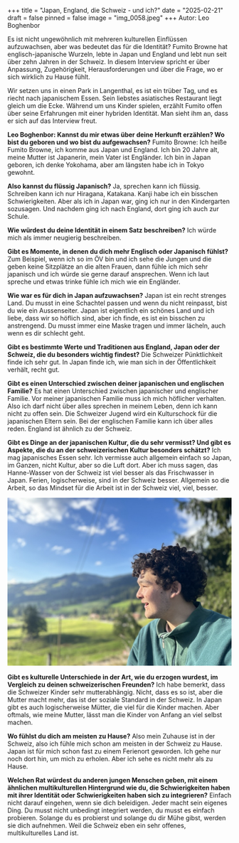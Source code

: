 +++
title = "Japan, England, die Schweiz - und ich?"
date = "2025-02-21"
draft = false
pinned = false
image = "img_0058.jpeg"
+++
Autor: Leo Boghenbor

Es ist nicht ungewöhnlich mit mehreren kulturellen Einflüssen aufzuwachsen, aber was bedeutet das für die Identität? Fumito Browne hat englisch-japanische Wurzeln, lebte in Japan und England und lebt nun seit über zehn Jahren in der Schweiz. In diesem Interview spricht er über Anpassung, Zugehörigkeit, Herausforderungen und über die Frage, wo er sich wirklich zu Hause fühlt.

Wir setzen uns in einen Park in Langenthal, es ist ein trüber Tag, und es riecht nach japanischem Essen. Sein liebstes asiatisches Restaurant liegt gleich um die Ecke. Während um uns Kinder spielen, erzählt Fumito offen über seine Erfahrungen mit einer hybriden Identität. Man sieht ihm an, dass er sich auf das Interview freut.

**Leo Boghenbor: Kannst du mir etwas über deine Herkunft erzählen? Wo bist du geboren und wo bist du aufgewachsen?**
Fumito Browne: Ich heiße Fumito Browne, ich komme aus Japan und England. Ich bin 20 Jahre alt, meine Mutter ist Japanerin, mein Vater ist Engländer. Ich bin in Japan geboren, ich denke Yokohama, aber am längsten habe ich in Tokyo gewohnt.

**Also kannst du flüssig Japanisch?**
Ja, sprechen kann ich flüssig. Schreiben kann ich nur Hiragana, Katakana. Kanji habe ich ein bisschen Schwierigkeiten. Aber als ich in Japan war, ging ich nur in den Kindergarten sozusagen. Und nachdem ging ich nach England, dort ging ich auch zur Schule.

**Wie würdest du deine Identität in einem Satz beschreiben?**
Ich würde mich als immer neugierig beschreiben.

**Gibt es Momente, in denen du dich mehr Englisch oder Japanisch fühlst?**
Zum Beispiel, wenn ich so im ÖV bin und ich sehe die Jungen und die geben keine Sitzplätze an die alten Frauen, dann fühle ich mich sehr japanisch und ich würde sie gerne darauf ansprechen. Wenn ich laut spreche und etwas trinke fühle ich mich wie ein Engländer.

**Wie war es für dich in Japan aufzuwachsen?**
Japan ist ein recht strenges Land. Du musst in eine Schachtel passen und wenn du nicht reinpasst, bist du wie ein Aussenseiter. Japan ist eigentlich ein schönes Land und ich liebe, dass wir so höflich sind, aber ich finde, es ist ein bisschen zu anstrengend. Du musst immer eine Maske tragen und immer lächeln, auch wenn es dir schlecht geht.

**Gibt es bestimmte Werte und Traditionen aus England, Japan oder der Schweiz, die du besonders wichtig findest?**
Die Schweizer Pünktlichkeit finde ich sehr gut. In Japan finde ich, wie man sich in der Öffentlichkeit verhält, recht gut.

**Gibt es einen Unterschied zwischen deiner japanischen und englischen Familie?**
Es hat einen Unterschied zwischen japanischer und englischer Familie. Vor meiner japanischen Familie muss ich mich höflicher verhalten. Also ich darf nicht über alles sprechen in meinem Leben, denn ich kann nicht zu offen sein. Die Schweizer Jugend wird ein Kulturschock für die japanischen Eltern sein. Bei der englischen Familie kann ich über alles reden. England ist ähnlich zu der Schweiz.

**Gibt es Dinge an der japanischen Kultur, die du sehr vermisst? Und gibt es Aspekte, die du an der schweizerischen Kultur besonders schätzt?**
Ich mag japanisches Essen sehr. Ich vermisse auch allgemein einfach so Japan, im Ganzen, nicht Kultur, aber so die Luft dort. Aber ich muss sagen, das Hanne-Wasser von der Schweiz ist viel besser als das Frischwasser in Japan. Ferien, logischerweise, sind in der Schweiz besser. Allgemein so die Arbeit, so das Mindset für die Arbeit ist in der Schweiz viel, viel, besser.

![Fumito Browne auf einer Bank in den Voralpen (Eriz, BE)](image-3-.jpg)

**Gibt es kulturelle Unterschiede in der Art, wie du erzogen wurdest, im Vergleich zu deinen schweizerischen Freunden?**
Ich habe bemerkt, dass die Schweizer Kinder sehr mutterabhängig. Nicht, dass es so ist, aber die Mutter macht mehr, das ist der soziale Standard in der Schweiz. In Japan gibt es auch logischerweise Mütter, die viel für die Kinder machen. Aber oftmals, wie meine Mutter, lässt man die Kinder von Anfang an viel selbst machen.

**Wo fühlst du dich am meisten zu Hause?**
Also mein Zuhause ist in der Schweiz, also ich fühle mich schon am meisten in der Schweiz zu Hause. Japan ist für mich schon fast zu einem Ferienort geworden. Ich gehe nur noch dort hin, um mich zu erholen. Aber ich sehe es nicht mehr als zu Hause.

**Welchen Rat würdest du anderen jungen Menschen geben, mit einem ähnlichen multikulturellen Hintergrund wie du, die Schwierigkeiten haben mit ihrer Identität oder Schwierigkeiten haben sich zu integrieren?**
Einfach nicht darauf eingehen, wenn sie dich beleidigen. Jeder macht sein eigenes Ding. Du musst nicht unbedingt integriert werden, du musst es einfach probieren. Solange du es probierst und solange du dir Mühe gibst, werden sie dich aufnehmen. Weil die Schweiz eben ein sehr offenes, multikulturelles Land ist.